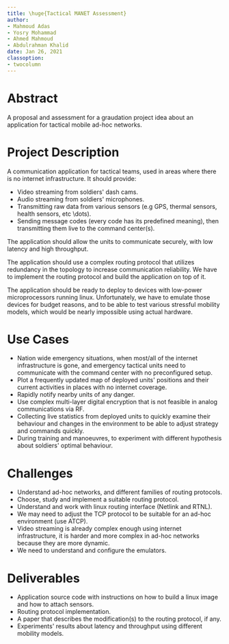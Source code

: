 ```yaml
---
title: \huge{Tactical MANET Assessment}
author:
- Mahmoud Adas
- Yosry Mohammad
- Ahmed Mahmoud 
- Abdulrahman Khalid
date: Jan 26, 2021
classoption:
- twocolumn
---
```


# Abstract
A proposal and assessment for a graudation project idea about an application for tactical mobile ad-hoc networks.

# Project Description
A communication application for tactical teams, used in areas where there is no internet infrastructure. It should provide:

- Video streaming from soldiers' dash cams.
- Audio streaming from soldiers' microphones. 
- Transmitting raw data from various sensors (e.g GPS, thermal sensors, health sensors, etc \dots).
- Sending message codes (every code has its predefined meaning), then transmitting them live to the command center(s).

The application should allow the units to communicate securely, with low latency and high throughput.

The application should use a complex routing protocol that utilizes redundancy in the topology to increase communication reliability. We have to implement the routing protocol and build the application on top of it.

The application should be ready to deploy to devices with low-power microprocessors running linux. Unfortunately, we have to emulate those devices for budget reasons, and to be able to test various stressful mobility models, which would be nearly impossible using actual hardware. 

# Use Cases
- Nation wide emergency situations, when most/all of the internet infrastructure is gone, and emergency tactical units need to communicate with the command center with no preconfigured setup.
- Plot a frequently updated map of deployed units' positions and their current activities in places with no internet coverage.
- Rapidly notify nearby units of any danger.
- Use complex multi-layer digital encryption that is not feasible in analog communications via RF.
- Collecting live statistics from deployed units to quickly examine their behaviour and changes in the environment to be able to adjust strategy and commands quickly.
- During training and manoeuvres, to experiment with different hypothesis about soldiers' optimal behaviour. 

# Challenges
- Understand ad-hoc networks, and different families of routing protocols.
- Choose, study and implement a suitable routing protocol.
- Understand and work with linux routing interface (Netlink and RTNL).
- We may need to adjust the TCP protocol to be suitable for an ad-hoc environment (use ATCP).
- Video streaming is already complex enough using internet infrastructure, it is harder and more complex in ad-hoc networks because they are more dynamic.
- We need to understand and configure the emulators.

# Deliverables
- Application source code with instructions on how to build a linux image and how to attach sensors.
- Routing protocol implementation.
- A paper that describes the modification(s) to the routing protocol, if any.
- Experiments' results about latency and throughput using different mobility models.
